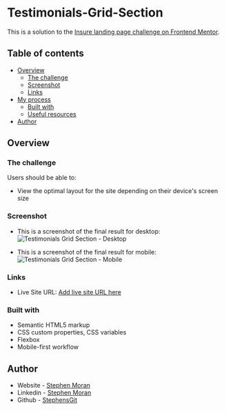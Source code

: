 # Testimonials-Grid-Section

This is a solution to the [Insure landing page challenge on Frontend Mentor](https://www.frontendmentor.io/challenges/insure-landing-page-uTU68JV8).

## Table of contents

- [Overview](#overview)
  - [The challenge](#the-challenge)
  - [Screenshot](#screenshot)
  - [Links](#links)
- [My process](#my-process)
  - [Built with](#built-with)
  - [Useful resources](#useful-resources)
- [Author](#author)

## Overview

### The challenge

Users should be able to:

- View the optimal layout for the site depending on their device's screen size

### Screenshot

- This is a screenshot of the final result for desktop:
![Testimonials Grid Section - Desktop](https://user-images.githubusercontent.com/45046901/132238245-904f4356-73eb-4de9-836a-a0687898dd24.png)

- This is a screenshot of the final result for mobile:
![Testimonials Grid Section - Mobile](https://user-images.githubusercontent.com/45046901/132238316-3d9623e6-be0c-4ba3-a92a-96c2f7f6b2b4.png)

### Links

- Live Site URL: [Add live site URL here](https://your-live-site-url.com)

### Built with

- Semantic HTML5 markup
- CSS custom properties, CSS variables
- Flexbox
- Mobile-first workflow

## Author

- Website - [Stephen Moran](https://www.stephenmoran.ie)
- Linkedin - [Stephen Moran](https://www.linkedin.com/in/stephen-moran-/)
- Github - [StephensGit](https://github.com/StephensGit)
